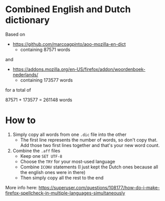 # Combined English and Dutch dictionary

Based on

* https://github.com/marcoagpinto/aoo-mozilla-en-dict
    * containing 87571 words

and

* https://addons.mozilla.org/en-US/firefox/addon/woordenboek-nederlands/
    * containing 173577 words

for a total of

87571 + 173577 = 261148 words

# How to

1. Simply copy all words from one `.dic` file into the other
    * The first line represents the number of words, so don't copy that. Add those two first lines together and that's your new word count.
2. Combine the `.aff` files
    * Keep one `SET UTF-8`
    * Choose the `TRY` for your most-used language
    * Combine `ICONV` statements (I just kept the Dutch ones because all the english ones were in there)
    * Then simply copy all the rest to the end

More info here: https://superuser.com/questions/108177/how-do-i-make-firefox-spellcheck-in-multiple-languages-simultaneously
